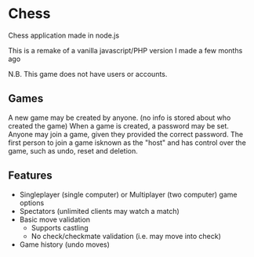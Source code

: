 # Chess

Chess application made in node.js

This is a remake of a vanilla javascript/PHP version I made a few months ago

N.B. This game does not have users or accounts.

## Games
A new game may be created by anyone. (no info is stored about who created the game)
When a game is created, a password may be set.
Anyone may join a game, given they provided the correct password.
The first person to join a game isknown as the "host" and has control over the game, such as undo, reset and deletion.

## Features
- Singleplayer (single computer) or Multiplayer (two computer) game options
- Spectators (unlimited clients may watch a match)
- Basic move validation
  - Supports castling
  - No check/checkmate validation (i.e. may move into check)
- Game history (undo moves)
